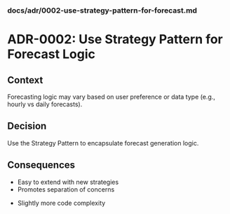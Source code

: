 ### docs/adr/0002-use-strategy-pattern-for-forecast.md

# ADR-0002: Use Strategy Pattern for Forecast Logic

## Context
Forecasting logic may vary based on user preference or data type (e.g., hourly vs daily forecasts).

## Decision
Use the Strategy Pattern to encapsulate forecast generation logic.

## Consequences
+ Easy to extend with new strategies
+ Promotes separation of concerns
- Slightly more code complexity
